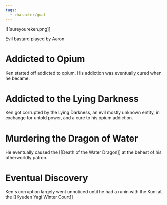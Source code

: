 ```yaml
---
tags:
  - character/goat
---
```


![[sureyoureken.png]]

Evil bastard played by Aaron 

# Addicted to Opium
Ken started off addicted to opium. His addiction was eventually cured when he became:
# Addicted to the Lying Darkness
Ken got corrupted by the Lying Darkness, an evil mostly unknown entity, in exchange for untold power, and a cure to his opium addiction.
# Murdering the Dragon of Water
He eventually caused the [[Death of the Water Dragon]] at the behest of his otherworldly patron.
# Eventual Discovery
Ken's corruption largely went unnoticed until he had a runin with the Kuni at the [[Kyuden Yagi Winter Court]]


